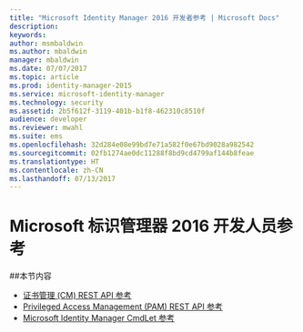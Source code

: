 ```yaml
---
title: "Microsoft Identity Manager 2016 开发者参考 | Microsoft Docs"
description: 
keywords: 
author: msmbaldwin
ms.author: mbaldwin
manager: mbaldwin
ms.date: 07/07/2017
ms.topic: article
ms.prod: identity-manager-2015
ms.service: microsoft-identity-manager
ms.technology: security
ms.assetid: 2b5f612f-3119-401b-b1f8-462310c8510f
audience: developer
ms.reviewer: mwahl
ms.suite: ems
ms.openlocfilehash: 32d284e08e99bd7e71a582f0e67bd9028a982542
ms.sourcegitcommit: 02fb1274ae0dc11288f8bd9cd4799af144b8feae
ms.translationtype: HT
ms.contentlocale: zh-CN
ms.lasthandoff: 07/13/2017
---
```

# <a name="microsoft-identity-manager-2016-developer-reference"></a>Microsoft 标识管理器 2016 开发人员参考

##<a name="in-this-section"></a>本节内容

- [证书管理 (CM) REST API 参考](certificate-management-rest-api-reference.md)
- [Privileged Access Management (PAM) REST API 参考](privileged-access-management-rest-api-reference.md)
- [Microsoft Identity Manager CmdLet 参考](https://docs.microsoft.com/powershell/identitymanager/)
